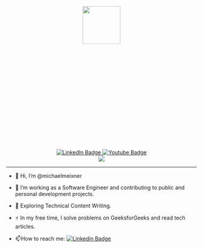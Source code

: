<div id="header" align="center" style="width:100%;height:0;padding-bottom:75%;position:relative;">
   <img src="https://media.giphy.com/media/6Bl5l4QfWZ69XirmeQ/giphy.gif" width=100/>
</div>
<div id="badges" align="center">
  <a href="https://www.linkedin.com/in/michael-meixner">
    <img src="https://img.shields.io/badge/LinkedIn-blue?style=for-the-badge&logo=linkedin&logoColor=white" alt="LinkedIn Badge"/>
  </a>
  <a href="https://www.instagram.com/michaeljmeixner">
    <img src="https://img.shields.io/badge/Instagram-magenta?style=for-the-badge&logo=youtube&logoColor=white" alt="Youtube Badge"/>
  </a>
</div>
<div id="counter" align="center">
   <img src="https://komarev.com/ghpvc/?username=michaelmeixner&style=flat-square&color=blue"/>
</div>

---

- 👋 Hi, I’m @michaelmeixner
- :telescope: I’m working as a Software Engineer and contributing to public and personal development projects.

- :seedling: Exploring Technical Content Writing.

- :zap: In my free time, I solve problems on GeeksforGeeks and read tech articles.

- :mailbox:How to reach me: [![Linkedin Badge](https://img.shields.io/badge/-kakbar-blue?style=flat&logo=Linkedin&logoColor=white)](your-linkedin-url)

<!---
michaelmeixner/michaelmeixner is a ✨ special ✨ repository because its `README.md` (this file) appears on your GitHub profile.
You can click the Preview link to take a look at your changes.
--->
